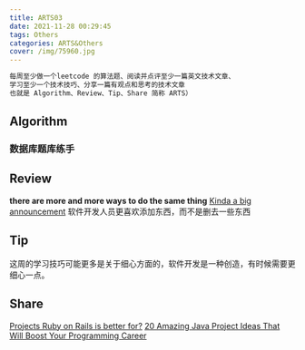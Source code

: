 ```yaml
---
title: ARTS03
date: 2021-11-28 00:29:45
tags: Others
categories: ARTS&Others
cover: /img/75960.jpg
---
```

```tex
每周至少做一个leetcode 的算法题、阅读并点评至少一篇英文技术文章、
学习至少一个技术技巧、分享一篇有观点和思考的技术文章
也就是 Algorithm、Review、Tip、Share 简称 ARTS）
```
## Algorithm
### 数据库题库练手
## Review
**there are more and more ways to do the same thing**
[Kinda a big announcement](https://www.joelonsoftware.com/2021/06/02/kinda-a-big-announcement/)
软件开发人员更喜欢添加东西，而不是删去一些东西
## Tip
这周的学习技巧可能更多是关于细心方面的，软件开发是一种创造，有时候需要更细心一点。
## Share
[Projects Ruby on Rails is better for?](https://activebridge.medium.com/projects-ruby-on-rails-is-better-for-tips-from-a-ror-tech-lead-cea7a3f50e6f)
[20 Amazing Java Project Ideas That Will Boost Your Programming Career](https://medium.com/javarevisited/20-amazing-java-project-ideas-that-will-boost-your-programming-career-75c4276f6f5)
